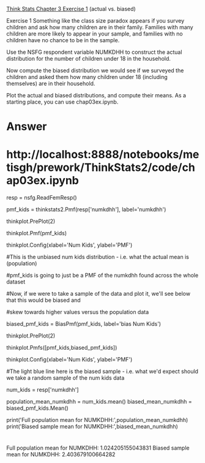 [Think Stats Chapter 3 Exercise 1](http://greenteapress.com/thinkstats2/html/thinkstats2004.html#toc31) (actual vs. biased)

Exercise 1   Something like the class size paradox appears if you survey children and ask how many children are in their family. Families with many children are more likely to appear in your sample, and families with no children have no chance to be in the sample.

Use the NSFG respondent variable NUMKDHH to construct the actual distribution for the number of children under 18 in the household.

Now compute the biased distribution we would see if we surveyed the children and asked them how many children under 18 (including themselves) are in their household.

Plot the actual and biased distributions, and compute their means. As a starting place, you can use chap03ex.ipynb. 


# Answer
# http://localhost:8888/notebooks/metisgh/prework/ThinkStats2/code/chap03ex.ipynb 

resp = nsfg.ReadFemResp()

pmf_kids = thinkstats2.Pmf(resp['numkdhh'], label='numkdhh')

thinkplot.PrePlot(2)

thinkplot.Pmf(pmf_kids)

thinkplot.Config(xlabel='Num Kids', ylabel='PMF')

#This is the unbiased num kids distribution - i.e. what the actual mean is (population)

#pmf_kids is going to just be a PMF of the numkdhh found across the whole dataset

#Now, if we were to take a sample of the data and plot it, we'll see below that this would be biased and 

#skew towards higher values versus the population data

biased_pmf_kids = BiasPmf(pmf_kids, label='bias Num Kids')

thinkplot.PrePlot(2)

thinkplot.Pmfs([pmf_kids,biased_pmf_kids])

thinkplot.Config(xlabel='Num Kids', ylabel='PMF')


#The light blue line here is the biased sample - i.e. what we'd expect should we take a random sample of the num kids data


num_kids = resp['numkdhh']

population_mean_numkdhh = num_kids.mean()
biased_mean_numkdhh = biased_pmf_kids.Mean()

print('Full population mean for NUMKDHH:',population_mean_numkdhh)
print('Biased sample mean for NUMKDHH:',biased_mean_numkdhh)
# #################
Full population mean for NUMKDHH: 1.024205155043831
Biased sample mean for NUMKDHH: 2.403679100664282

